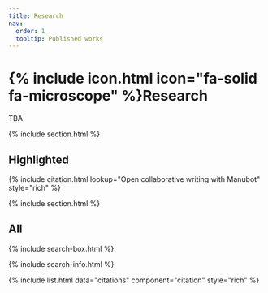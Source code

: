 ```yaml
---
title: Research
nav:
  order: 1
  tooltip: Published works
---
```


# {% include icon.html icon="fa-solid fa-microscope" %}Research

TBA

{% include section.html %}

## Highlighted

{% include citation.html lookup="Open collaborative writing with Manubot" style="rich" %}

{% include section.html %}

## All

{% include search-box.html %}

{% include search-info.html %}

{% include list.html data="citations" component="citation" style="rich" %}
